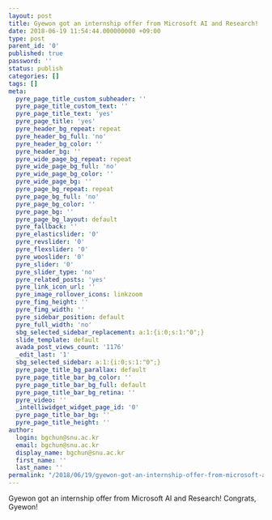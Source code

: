 ```yaml
---
layout: post
title: Gyewon got an internship offer from Microsoft AI and Research!
date: 2018-06-19 11:54:44.000000000 +09:00
type: post
parent_id: '0'
published: true
password: ''
status: publish
categories: []
tags: []
meta:
  pyre_page_title_custom_subheader: ''
  pyre_page_title_custom_text: ''
  pyre_page_title_text: 'yes'
  pyre_page_title: 'yes'
  pyre_header_bg_repeat: repeat
  pyre_header_bg_full: 'no'
  pyre_header_bg_color: ''
  pyre_header_bg: ''
  pyre_wide_page_bg_repeat: repeat
  pyre_wide_page_bg_full: 'no'
  pyre_wide_page_bg_color: ''
  pyre_wide_page_bg: ''
  pyre_page_bg_repeat: repeat
  pyre_page_bg_full: 'no'
  pyre_page_bg_color: ''
  pyre_page_bg: ''
  pyre_page_bg_layout: default
  pyre_fallback: ''
  pyre_elasticslider: '0'
  pyre_revslider: '0'
  pyre_flexslider: '0'
  pyre_wooslider: '0'
  pyre_slider: '0'
  pyre_slider_type: 'no'
  pyre_related_posts: 'yes'
  pyre_link_icon_url: ''
  pyre_image_rollover_icons: linkzoom
  pyre_fimg_height: ''
  pyre_fimg_width: ''
  pyre_sidebar_position: default
  pyre_full_width: 'no'
  sbg_selected_sidebar_replacement: a:1:{i:0;s:1:"0";}
  slide_template: default
  avada_post_views_count: '1176'
  _edit_last: '1'
  sbg_selected_sidebar: a:1:{i:0;s:1:"0";}
  pyre_page_title_bg_parallax: default
  pyre_page_title_bar_bg_color: ''
  pyre_page_title_bar_bg_full: default
  pyre_page_title_bar_bg_retina: ''
  pyre_video: ''
  _intelliwidget_widget_page_id: '0'
  pyre_page_title_bar_bg: ''
  pyre_page_title_height: ''
author:
  login: bgchun@snu.ac.kr
  email: bgchun@snu.ac.kr
  display_name: bgchun@snu.ac.kr
  first_name: ''
  last_name: ''
permalink: "/2018/06/19/gyewon-got-an-internship-offer-from-microsoft-ai-and-research/"
---
```

<p>Gyewon got an internship offer from Microsoft AI and Research! Congrats, Gyewon!</p>
